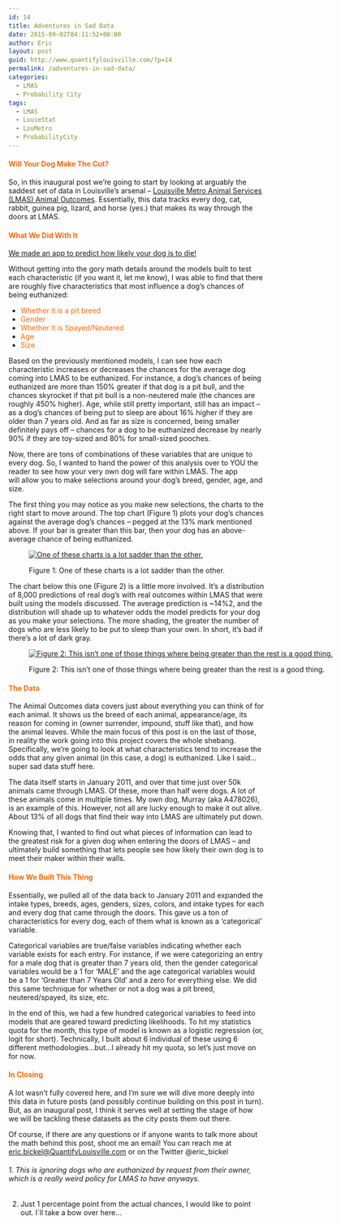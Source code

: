 ```yaml
---
id: 14
title: Adventures in Sad Data
date: 2015-09-02T04:11:52+00:00
author: Eric
layout: post
guid: http://www.quantifylouisville.com/?p=14
permalink: /adventures-in-sad-data/
categories:
  - LMAS
  - Probability City
tags:
  - LMAS
  - LouieStat
  - LouMetro
  - ProbabilityCity
---
```

#### <span style="color: #ff6600;"><strong>Will Your Dog Make The Cut?</strong></span>

So, in this inaugural post we&#8217;re going to start by looking at arguably the saddest set of data in Louisville&#8217;s arsenal – <a href="http://portal.louisvilleky.gov/dataset/animal-services-outcomes-data" target="_blank">Louisville Metro Animal Services (LMAS) Animal Outcomes</a>. Essentially, this data tracks every dog, cat, rabbit, guinea pig, lizard, and horse (yes.) that makes its way through the doors at LMAS.

#### <span style="color: #ff6600;"><strong>What We Did With It</strong></span>

<a href="https://ericbickel.shinyapps.io/app1" target="_blank">We made an app to predict how likely your dog is to die!</a>

<!--more-->Without getting into the gory math details around the models built to test each characteristic (if you want it, let me know), I was able to find that there are roughly five characteristics that most influence a dog&#8217;s chances of being euthanized:

  * <span style="color: #ff6600;">Whether it is a pit breed<br /> </span>
  * <span style="color: #ff6600;">Gender</span>
  * <span style="color: #ff6600;">Whether it is Spayed/Neutered</span>
  * <span style="color: #ff6600;">Age</span>
  * <span style="color: #ff6600;">Size</span>

Based on the previously mentioned models, I can see how each characteristic increases or decreases the chances for the average dog coming into LMAS to be euthanized. For instance, a dog&#8217;s chances of being euthanized are more than 150% greater if that dog is a pit bull, and the chances skyrocket if that pit bull is a non-neutered male (the chances are roughly 450% higher). Age, while still pretty important, still has an impact – as a dog&#8217;s chances of being put to sleep are about 16% higher if they are older than 7 years old. And as far as size is concerned, being smaller definitely pays off – chances for a dog to be euthanized decrease by nearly 90% if they are toy-sized and 80% for small-sized pooches.

Now, there are tons of combinations of these variables that are unique to every dog. So, I wanted to hand the power of this analysis over to YOU the reader to see how your very own dog will fare within LMAS. The app will allow you to make selections around your dog&#8217;s breed, gender, age, and size.
  
The first thing you may notice as you make new selections, the charts to the right start to move around. The top chart (Figure 1) plots your dog&#8217;s chances against the average dog&#8217;s chances – pegged at the 13% mark mentioned above. If your bar is greater than this bar, then your dog has an above-average chance of being euthanized.<figure id="attachment_17" style="width: 597px" class="wp-caption alignnone">

[<img class="wp-image-17 size-full" src="../images/2015/09/BarChart.png?fit=597%2C513" alt="One of these charts is a lot sadder than the other." srcset="../images/2015/09/BarChart.png?w=597 597w, ../images/2015/09/BarChart.png?resize=300%2C258 300w" sizes="(max-width: 597px) 100vw, 597px" data-recalc-dims="1" />](../images/2015/09/BarChart.png)<figcaption class="wp-caption-text">Figure 1: One of these charts is a lot sadder than the other.</figcaption></figure> 

The chart below this one (Figure 2) is a little more involved. It&#8217;s a distribution of 8,000 predictions of real dog&#8217;s with real outcomes within LMAS that were built using the models discussed. The average prediction is ~14%2, and the distribution will shade up to whatever odds the model predicts for your dog as you make your selections. The more shading, the greater the number of dogs who are less likely to be put to sleep than your own. In short, it&#8217;s bad if there&#8217;s a lot of dark gray.<figure id="attachment_16" style="width: 624px" class="wp-caption alignnone">

[<img class="wp-image-16 size-full" src="../images/2015/09/DistChart.png?fit=624%2C473" alt="Figure 2: This isn&#8217;t one of those things where being greater than the rest is a good thing." srcset="../images/2015/09/DistChart.png?w=624 624w, ../images/2015/09/DistChart.png?resize=300%2C227 300w" sizes="(max-width: 624px) 100vw, 624px" data-recalc-dims="1" />](../images/2015/09/DistChart.png)<figcaption class="wp-caption-text">Figure 2: This isn&#8217;t one of those things where being greater than the rest is a good thing.</figcaption></figure> 

#### <span style="color: #ff6600;"><strong>The Data</strong></span>

The Animal Outcomes data covers just about everything you can think of for each animal. It shows us the breed of each animal, appearance/age, its reason for coming in (owner surrender, impound, stuff like that), and how the animal leaves. While the main focus of this post is on the last of those, in reality the work going into this project covers the whole shebang. Specifically, we&#8217;re going to look at what characteristics tend to increase the odds that any given animal (in this case, a dog) is euthanized. Like I said&#8230;super sad data stuff here.
  
The data itself starts in January 2011, and over that time just over 50k animals came through LMAS. Of these, more than half were dogs. A lot of these animals come in multiple times. My own dog, Murray (aka A478026), is an example of this. However, not all are lucky enough to make it out alive. About 13% of all dogs that find their way into LMAS are ultimately put down.

Knowing that, I wanted to find out what pieces of information can lead to the greatest risk for a given dog when entering the doors of LMAS – and ultimately build something that lets people see how likely their own dog is to meet their maker within their walls.

#### <span style="color: #ff6600;"><strong>How We Built This Thing</strong></span>

Essentially, we pulled all of the data back to January 2011 and expanded the intake types, breeds, ages, genders, sizes, colors, and intake types for each and every dog that came through the doors. This gave us a ton of characteristics for every dog, each of them what is known as a &#8216;categorical&#8217; variable.
  
Categorical variables are true/false variables indicating whether each variable exists for each entry. For instance, if we were categorizing an entry for a male dog that is greater than 7 years old, then the gender categorical variables would be a 1 for &#8216;MALE&#8217; and the age categorical variables would be a 1 for &#8216;Greater than 7 Years Old&#8217; and a zero for everything else. We did this same technique for whether or not a dog was a pit breed, neutered/spayed, its size, etc.
  
In the end of this, we had a few hundred categorical variables to feed into models that are geared toward predicting likelihoods. To hit my statistics quota for the month, this type of model is known as a logistic regression (or, logit for short). Technically, I built about 6 individual of these using 6 different methodologies&#8230;but&#8230;I already hit my quota, so let&#8217;s just move on for now.

#### <span style="color: #ff6600;"><strong>In <span style="color: #ff6600;">Closing</span></strong></span>

A lot wasn&#8217;t fully covered here, and I&#8217;m sure we will dive more deeply into this data in future posts (and possibly continue building on this post in turn). But, as an inaugural post, I think it serves well at setting the stage of how we will be tackling these datasets as the city posts them out there.

Of course, if there are any questions or if anyone wants to talk more about the math behind this post, shoot me an email! You can reach me at eric.bickel@QuantifyLouisville.com or on the Twitter @eric_bickel

###### 1. This is ignoring dogs who are euthanized by request from their owner, which is a really weird policy for LMAS to have anyways.
  
2. Just 1 percentage point from the actual chances, I would like to point out. I`ll take a bow over here&#8230;